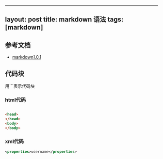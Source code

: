 
---
layout: post
title: markdown 语法
tags: [markdown]
---

## 参考文档

* [markdown1.0.1](https://daringfireball.net/projects/markdown/)

## 代码块

用```表示代码块

### html代码

```html

<head>
</head>
<body>
</body>

```

### xml代码

```xml
<properties>username</properties>
```
